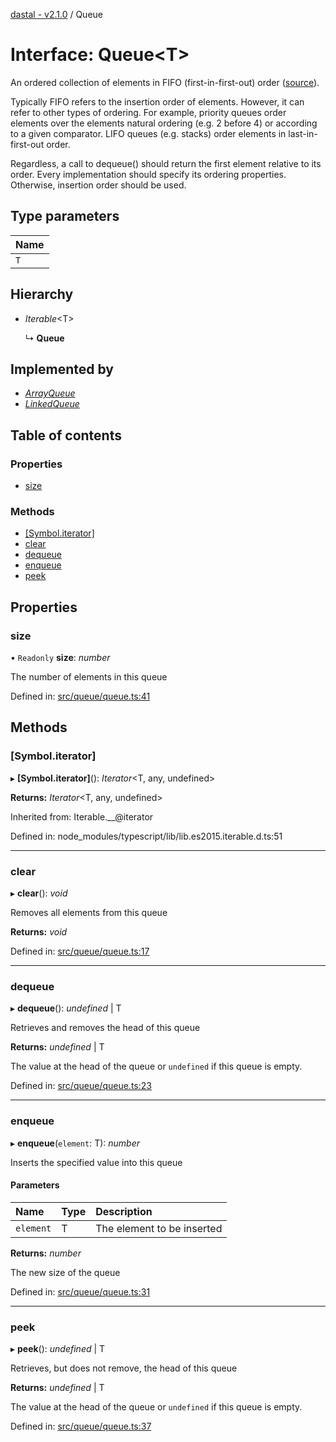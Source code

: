 [dastal - v2.1.0](../README.md) / Queue

# Interface: Queue<T\>

An ordered collection of elements in FIFO (first-in-first-out) order
([source](https://en.wikipedia.org/wiki/Queue_(abstract_data_type))).

Typically FIFO refers to the insertion order of elements. However, it
can refer to other types of ordering. For example, priority queues order elements
over the elements natural ordering (e.g. 2 before 4) or according to a given comparator.
LIFO queues (e.g. stacks) order elements in last-in-first-out order.

Regardless, a call to dequeue() should return the first element relative to its order.
Every implementation should specify its ordering properties. Otherwise, insertion order should be used.

## Type parameters

| Name |
| :------ |
| `T` |

## Hierarchy

- *Iterable*<T\>

  ↳ **Queue**

## Implemented by

- [*ArrayQueue*](../classes/arrayqueue.md)
- [*LinkedQueue*](../classes/linkedqueue.md)

## Table of contents

### Properties

- [size](queue.md#size)

### Methods

- [[Symbol.iterator]](queue.md#[symbol.iterator])
- [clear](queue.md#clear)
- [dequeue](queue.md#dequeue)
- [enqueue](queue.md#enqueue)
- [peek](queue.md#peek)

## Properties

### size

• `Readonly` **size**: *number*

The number of elements in this queue

Defined in: [src/queue/queue.ts:41](https://github.com/havelessbemore/dastal/blob/99eb870/src/queue/queue.ts#L41)

## Methods

### [Symbol.iterator]

▸ **[Symbol.iterator]**(): *Iterator*<T, any, undefined\>

**Returns:** *Iterator*<T, any, undefined\>

Inherited from: Iterable.\_\_@iterator

Defined in: node_modules/typescript/lib/lib.es2015.iterable.d.ts:51

___

### clear

▸ **clear**(): *void*

Removes all elements from this queue

**Returns:** *void*

Defined in: [src/queue/queue.ts:17](https://github.com/havelessbemore/dastal/blob/99eb870/src/queue/queue.ts#L17)

___

### dequeue

▸ **dequeue**(): *undefined* \| T

Retrieves and removes the head of this queue

**Returns:** *undefined* \| T

The value at the head of the queue or `undefined` if this queue is empty.

Defined in: [src/queue/queue.ts:23](https://github.com/havelessbemore/dastal/blob/99eb870/src/queue/queue.ts#L23)

___

### enqueue

▸ **enqueue**(`element`: T): *number*

Inserts the specified value into this queue

#### Parameters

| Name | Type | Description |
| :------ | :------ | :------ |
| `element` | T | The element to be inserted |

**Returns:** *number*

The new size of the queue

Defined in: [src/queue/queue.ts:31](https://github.com/havelessbemore/dastal/blob/99eb870/src/queue/queue.ts#L31)

___

### peek

▸ **peek**(): *undefined* \| T

Retrieves, but does not remove, the head of this queue

**Returns:** *undefined* \| T

The value at the head of the queue or `undefined` if this queue is empty.

Defined in: [src/queue/queue.ts:37](https://github.com/havelessbemore/dastal/blob/99eb870/src/queue/queue.ts#L37)
